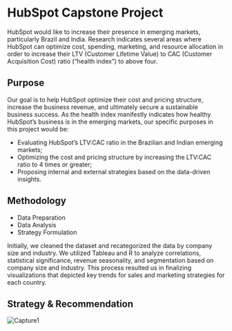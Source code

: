 # HubSpot Capstone Project

HubSpot would like to increase their presence in emerging markets, particularly Brazil and India. Research indicates several areas where HubSpot can optimize cost, spending, marketing, and resource allocation in order to increase their LTV (Customer Lifetime Value) to CAC (Customer Acquisition Cost) ratio (“health index”) to above four. 

## Purpose

Our goal is to help HubSpot optimize their cost and pricing structure, increase the business revenue, and ultimately secure a sustainable business success. As the health index manifestly indicates how healthy HubSpot’s business is in the emerging markets, our specific purposes in this project would be: 

* Evaluating HubSpot’s LTV:CAC ratio in the Brazilian and Indian emerging markets;
* Optimizing the cost and pricing structure by increasing the LTV:CAC ratio to 4 times or greater; 
* Proposing internal and external strategies based on the data-driven insights.

## Methodology

* Data Preparation
* Data Analysis
* Strategy Formulation

Initially, we cleaned the dataset and recategorized the data by company size and industry. We utilized Tableau and R to analyze correlations, statistical significance, revenue seasonality, and segmentation based on company size and industry. This process resulted us in finalizing visualizations that depicted key trends for sales and marketing strategies for each country. 

## Strategy & Recommendation
![Capture1](https://user-images.githubusercontent.com/34041602/61905893-695ea700-aee7-11e9-8db0-53d794073718.PNG)

